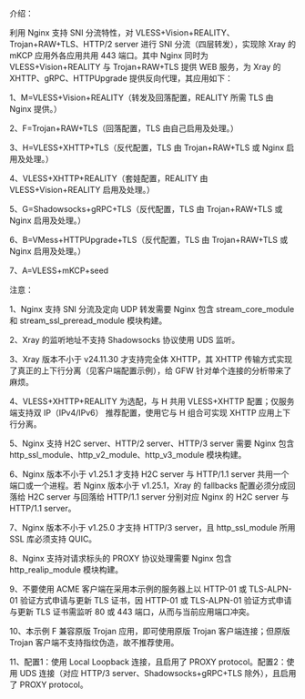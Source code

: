 介绍：

利用 Nginx 支持 SNI 分流特性，对 VLESS+Vision+REALITY、Trojan+RAW+TLS、HTTP/2 server 进行 SNI 分流（四层转发），实现除 Xray 的 mKCP 应用外各应用共用 443 端口。其中 Nginx 同时为 VLESS+Vision+REALITY 与 Trojan+RAW+TLS 提供 WEB 服务，为 Xray 的 XHTTP、gRPC、HTTPUpgrade 提供反向代理，其应用如下：

1、M=VLESS+Vision+REALITY（转发及回落配置，REALITY 所需 TLS 由 Nginx 提供。）

2、F=Trojan+RAW+TLS（回落配置，TLS 由自己启用及处理。）

3、H=VLESS+XHTTP+TLS（反代配置，TLS 由 Trojan+RAW+TLS 或 Nginx 启用及处理。）

4、VLESS+XHTTP+REALITY（套娃配置，REALITY 由 VLESS+Vision+REALITY 启用及处理。）

5、G=Shadowsocks+gRPC+TLS（反代配置，TLS 由 Trojan+RAW+TLS 或 Nginx 启用及处理。）

6、B=VMess+HTTPUpgrade+TLS（反代配置，TLS 由 Trojan+RAW+TLS 或 Nginx 启用及处理。）

7、A=VLESS+mKCP+seed

注意：

1、Nginx 支持 SNI 分流及定向 UDP 转发需要 Nginx 包含 stream_core_module 和 stream_ssl_preread_module 模块构建。

2、Xray 的监听地址不支持 Shadowsocks 协议使用 UDS 监听。

3、Xray 版本不小于 v24.11.30 才支持完全体 XHTTP，其 XHTTP 传输方式实现了真正的上下行分离（见客户端配置示例），给 GFW 针对单个连接的分析带来了麻烦。

4、VLESS+XHTTP+REALITY 为选配，与 H 共用 VLESS+XHTTP 配置；仅服务端支持双 IP（IPv4/IPv6） 推荐配置，使用它与 H 组合可实现 XHTTP 应用上下行分离。

5、Nginx 支持 H2C server、HTTP/2 server、HTTP/3 server 需要 Nginx 包含 http_ssl_module、http_v2_module、http_v3_module 模块构建。

6、Nginx 版本不小于 v1.25.1 才支持 H2C server 与 HTTP/1.1 server 共用一个端口或一个进程。若 Nginx 版本小于 v1.25.1，Xray 的 fallbacks 配置必须分成回落给 H2C server 与回落给 HTTP/1.1 server 分别对应 Nginx 的 H2C server 与 HTTP/1.1 server。

7、Nginx 版本不小于 v1.25.0 才支持 HTTP/3 server，且 http_ssl_module 所用 SSL 库必须支持 QUIC。

8、Nginx 支持对请求标头的 PROXY 协议处理需要 Nginx 包含 http_realip_module 模块构建。

9、不要使用 ACME 客户端在采用本示例的服务器上以 HTTP-01 或 TLS-ALPN-01 验证方式申请与更新 TLS 证书，因 HTTP-01 或 TLS-ALPN-01 验证方式申请与更新 TLS 证书需监听 80 或 443 端口，从而与当前应用端口冲突。

10、本示例 F 兼容原版 Trojan 应用，即可使用原版 Trojan 客户端连接；但原版 Trojan 客户端不支持指纹伪造，故不推荐使用。

11、配置1：使用 Local Loopback 连接，且启用了 PROXY protocol。配置2：使用 UDS 连接（对应 HTTP/3 server、Shadowsocks+gRPC+TLS 除外），且启用了 PROXY protocol。
